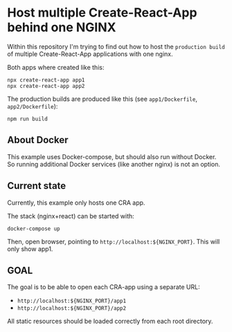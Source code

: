 # Host multiple Create-React-App behind one NGINX 

Within this repository I'm trying to find out how to host the `production build` 
of multiple Create-React-App applications with one nginx.

Both apps where created like this:

```commandline
npx create-react-app app1
npx create-react-app app2
```

The production builds are produced like this (see `app1/Dockerfile`, `app2/Dockerfile`):

```commandline
npm run build
```

## About Docker
This example uses Docker-compose, but should also run without Docker.
So running additional Docker services (like another nginx) is not an option.


## Current state

Currently, this example only hosts one CRA app.

The stack (nginx+react) can be started with: 

```commandline
docker-compose up
```

Then, open browser, pointing to `http://localhost:${NGINX_PORT}`.
This will only show app1.

## GOAL

The goal is to be able to open each CRA-app using a separate URL:

* `http://localhost:${NGINX_PORT}/app1`
* `http://localhost:${NGINX_PORT}/app2`

All static resources should be loaded correctly from each root directory.